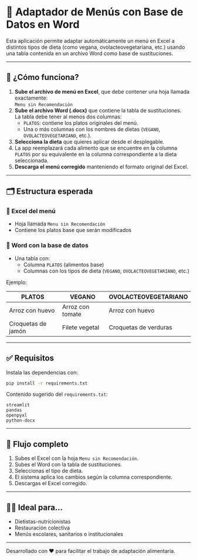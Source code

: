 
# 🥗 Adaptador de Menús con Base de Datos en Word

Esta aplicación permite adaptar automáticamente un menú en Excel a distintos tipos de dieta (como vegana, ovolacteovegetariana, etc.) usando una tabla contenida en un archivo Word como base de sustituciones.

---

## 🚀 ¿Cómo funciona?

1. **Sube el archivo de menú en Excel**, que debe contener una hoja llamada exactamente:  
   `Menu sin Recomendación`  
2. **Sube el archivo Word (.docx)** que contiene la tabla de sustituciones.  
   La tabla debe tener al menos dos columnas:
   - `PLATOS`: contiene los platos originales del menú.
   - Una o más columnas con los nombres de dietas (`VEGANO`, `OVOLACTEOVEGETARIANO`, etc.).
3. **Selecciona la dieta** que quieres aplicar desde el desplegable.
4. La app reemplazará cada alimento que se encuentre en la columna `PLATOS` por su equivalente en la columna correspondiente a la dieta seleccionada.
5. **Descarga el menú corregido** manteniendo el formato original del Excel.

---

## 🗂 Estructura esperada

### 🔹 Excel del menú
- Hoja llamada `Menu sin Recomendación`
- Contiene los platos base que serán modificados

### 🔹 Word con la base de datos
- Una tabla con:
  - Columna `PLATOS` (alimentos base)
  - Columnas con los tipos de dieta (`VEGANO`, `OVOLACTEOVEGETARIANO`, etc.)

Ejemplo:

| PLATOS                     | VEGANO           | OVOLACTEOVEGETARIANO  |
|---------------------------|------------------|------------------------|
| Arroz con huevo           | Arroz con tomate | Arroz con huevo        |
| Croquetas de jamón        | Filete vegetal   | Croquetas de verduras  |

---

## ✅ Requisitos

Instala las dependencias con:

```bash
pip install -r requirements.txt
```

Contenido sugerido del `requirements.txt`:

```
streamlit
pandas
openpyxl
python-docx
```

---

## 🧠 Flujo completo

1. Subes el Excel con la hoja `Menu sin Recomendación`.
2. Subes el Word con la tabla de sustituciones.
3. Seleccionas el tipo de dieta.
4. El sistema aplica los cambios según la columna correspondiente.
5. Descargas el Excel corregido.

---

## 👩‍🍳 Ideal para...

- Dietistas-nutricionistas
- Restauración colectiva
- Menús escolares, sanitarios o institucionales

---

Desarrollado con ❤️ para facilitar el trabajo de adaptación alimentaria.

